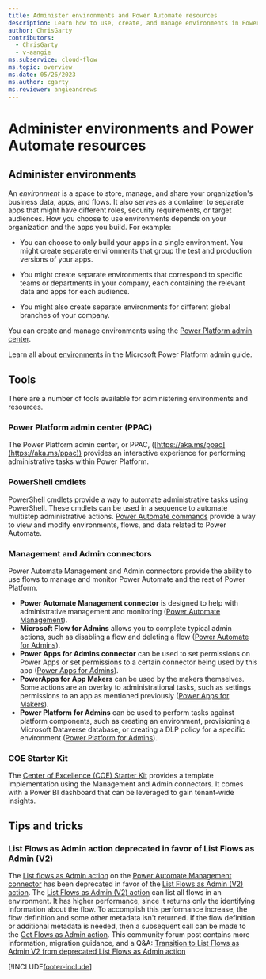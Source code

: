 ```yaml
---
title: Administer environments and Power Automate resources
description: Learn how to use, create, and manage environments in Power Automate.
author: ChrisGarty
contributors:
  - ChrisGarty
  - v-aangie
ms.subservice: cloud-flow
ms.topic: overview
ms.date: 05/26/2023
ms.author: cgarty
ms.reviewer: angieandrews
---
```


# Administer environments and Power Automate resources

## Administer environments
An *environment* is a space to store, manage, and share your organization's business data, apps, and flows. It also serves as a container to separate apps that might have different roles, security requirements, or target audiences. How you choose to use environments depends on your organization and the apps you build. For example:

- You can choose to only build your apps in a single environment.
You might create separate environments that group the test and production versions of your apps.

- You might create separate environments that correspond to specific teams or departments in your company, each containing the relevant data and apps for each audience.

- You might also create separate environments for different global branches of your company.

You can create and manage environments using the [Power Platform admin center](https://aka.ms/ppac).

Learn all about [environments](/power-platform/admin/environments-overview) in the Microsoft Power Platform admin guide.

## Tools
There are a number of tools available for administering environments and resources.

### Power Platform admin center (PPAC)
The Power Platform admin center, or PPAC, ([https://aka.ms/ppac](https://aka.ms/ppac)) provides an interactive experience for performing administrative tasks within Power Platform.

### PowerShell cmdlets 
PowerShell cmdlets provide a way to automate administrative tasks using PowerShell. These cmdlets can be used in a sequence to automate multistep administrative actions. [Power Automate commands](/power-platform/admin/powerapps-powershell#power-automate-commands) provide a way to view and modify environments, flows, and data related to Power Automate.

### Management and Admin connectors  
Power Automate Management and Admin connectors provide the ability to use flows to manage and monitor Power Automate and the rest of Power Platform.

- **Power Automate Management connector** is designed to help with administrative management and monitoring ([Power Automate Management](/connectors/flowmanagement/)).
- **Microsoft Flow for Admins** allows you to complete typical admin actions, such as disabling a flow and deleting a flow ([Power Automate for Admins](/connectors/microsoftflowforadmins/)).
- **Power Apps for Admins connector** can be used to set permissions on Power Apps or set permissions to a certain connector being used by this app ([Power Apps for Admins](/connectors/powerappsforadmins/)).
- **PowerApps for App Makers** can be used by the makers themselves. Some actions are an overlay to administrational tasks, such as settings permissions to an app as mentioned previously ([Power Apps for Makers](/connectors/powerappsforappmakers/)).
- **Power Platform for Admins** can be used to perform tasks against platform components, such as creating an environment, provisioning a Microsoft Dataverse database, or creating a DLP policy for a specific environment ([Power Platform for Admins](/connectors/powerplatformforadmins/)).

### COE Starter Kit
The [Center of Excellence (COE) Starter Kit](/power-platform/guidance/coe/starter-kit) provides a template implementation using the Management and Admin connectors. It comes with a Power BI dashboard that can be leveraged to gain tenant-wide insights.

## Tips and tricks

### List Flows as Admin action deprecated in favor of List Flows as Admin (V2)
The [List flows as Admin action](/connectors/flowmanagement/#list-flows-as-admin-(deprecated)) on the [Power Automate Management connector](/connectors/flowmanagement/) has been deprecated in favor of the [List Flows as Admin (V2) action](/connectors/flowmanagement/#list-flows-as-admin-(v2)). The [List Flows as Admin (V2) action](/connectors/flowmanagement/#list-flows-as-admin-(v2)) can list all flows in an environment. It has higher performance, since it returns only the identifying information about the flow. To accomplish this performance increase, the flow definition and some other metadata isn't returned. If the flow definition or additional metadata is needed, then a subsequent call can be made to the [Get Flows as Admin action](/connectors/flowmanagement/#get-flow-as-admin). 
This community forum post contains more information, migration guidance, and a Q&A: [Transition to List Flows as Admin V2 from deprecated List Flows as Admin action](https://powerusers.microsoft.com/t5/Using-Connectors/Transition-to-List-Flows-as-Admin-V2-from-deprecated-List-Flows/m-p/2213884)

[!INCLUDE[footer-include](includes/footer-banner.md)]
